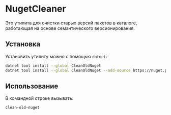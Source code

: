 # NugetCleaner

Это утилита для очистки старых версий пакетов в каталоге, работающая на основе семантического версионирования.

## Установка

Установить утилиту можно с помощью `dotnet`:

```bash
dotnet tool install --global CleanOldNuget
dotnet tool install --global CleanOldNuget --add-source https://nuget.pkg.github.com/kibnet/index.json
```

## Использование

В командной строке вызывать:
```bash
clean-old-nuget
```
